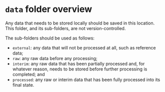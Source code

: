 # `data` folder overview

Any data that needs to be stored locally should be saved in this location. This folder,
and its sub-folders, are not version-controlled.

The sub-folders should be used as follows:

  - `external`: any data that will not be processed at all, such as reference data;
  - `raw`: any raw data before any processing;
  - `interim`: any raw data that has been partially processed and, for whatever reason,
    needs to be stored before further processing is completed; and
  - `processed`: any raw or interim data that has been fully processed into its final
    state.

